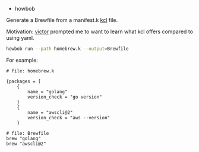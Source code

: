 * howbob

Generate a Brewfile from a manifest.k [kcl](https://www.kcl-lang.io) file.

Motivation: [victor](https://www.youtube.com/watch?v=Gn6btuH3ULw) prompted me to want to learn what kcl offers compared to using yaml.  

```bash
howbob run --path homebrew.k --output=Brewfile
```

For example:

```
# file: homebrew.k

{packages = [
    {
        name = "golang"
        version_check = "go version"
    }
    {
        name = "awscli@2"
        version_check = "aws --version"
    }
```


```
# file: Brewfile
brew "golang"
brew "awscli@2"
```